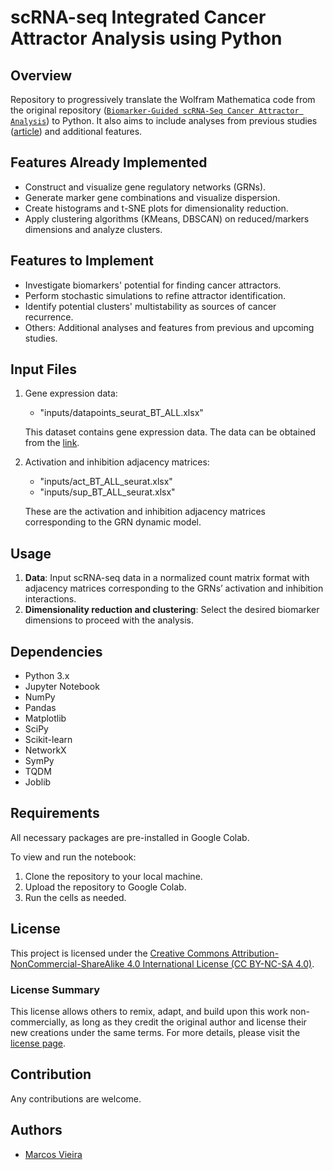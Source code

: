 # scRNA-seq Integrated Cancer Attractor Analysis using Python

## Overview
Repository to progressively translate the Wolfram Mathematica code from the original repository ([`Biomarker-Guided scRNA-Seq Cancer Attractor Analysis`](https://github.com/marcosgvjunior/Biomarker-Guided-scRNA-Seq-Cancer-Attractor-Analysis)) to Python. It also aims to include analyses from previous studies ([article](https://doi.org/10.3390/ijms25094894)) and additional features.

## Features Already Implemented
- Construct and visualize gene regulatory networks (GRNs).
- Generate marker gene combinations and visualize dispersion.
- Create histograms and t-SNE plots for dimensionality reduction.
- Apply clustering algorithms (KMeans, DBSCAN) on reduced/markers dimensions and analyze clusters.

## Features to Implement
- Investigate biomarkers' potential for finding cancer attractors.
- Perform stochastic simulations to refine attractor identification.
- Identify potential clusters' multistability as sources of cancer recurrence.
- Others: Additional analyses and features from previous and upcoming studies.

## Input Files

1. Gene expression data: 
   - "inputs/datapoints_seurat_BT_ALL.xlsx"
   
   This dataset contains gene expression data. The data can be obtained from the [link](https://www.ncbi.nlm.nih.gov/geo/query/acc.cgi?acc=GSE84465).

2. Activation and inhibition adjacency matrices: 
   - "inputs/act_BT_ALL_seurat.xlsx"
   - "inputs/sup_BT_ALL_seurat.xlsx"
   
   These are the activation and inhibition adjacency matrices corresponding to the GRN dynamic model.

## Usage

1. **Data**: Input scRNA-seq data in a normalized count matrix format with adjacency matrices corresponding to the GRNs’ activation and inhibition interactions.
2. **Dimensionality reduction and clustering**: Select the desired biomarker dimensions to proceed with the analysis.

## Dependencies
- Python 3.x
- Jupyter Notebook
- NumPy
- Pandas
- Matplotlib
- SciPy
- Scikit-learn
- NetworkX
- SymPy
- TQDM
- Joblib

## Requirements

All necessary packages are pre-installed in Google Colab.

To view and run the notebook:

1. Clone the repository to your local machine.
2. Upload the repository to Google Colab.
3. Run the cells as needed.

## License

This project is licensed under the [Creative Commons Attribution-NonCommercial-ShareAlike 4.0 International License (CC BY-NC-SA 4.0)](LICENSE.txt).

### License Summary

This license allows others to remix, adapt, and build upon this work non-commercially, as long as they credit the original author and license their new creations under the same terms. For more details, please visit the [license page](https://creativecommons.org/licenses/by-nc-sa/4.0/).

## Contribution
Any contributions are welcome.

## Authors
- [Marcos Vieira](https://github.com/marcosgvjunior)
